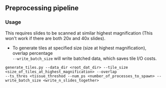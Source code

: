 ## Preprocessing pipeline
### Usage
This requires slides to be scanned at similar highest magnification (This won't work if there are both 20x and 40x slides).  

- To generate tiles at specified size (size at highest magnification), overlap percentage  
`--write_batch_size` will write batched data, which saves tile I/O costs. 

```
generate_tiles.py --data_dir <root_dat_dir> --tile_size <size_of_tiles_at_highest_magnification> --overlap 
--ts_thres <tissue_threshod --num_ps <number_of_processes_to_spawn> --write_batch_size <write_n_slides_together>
``` 